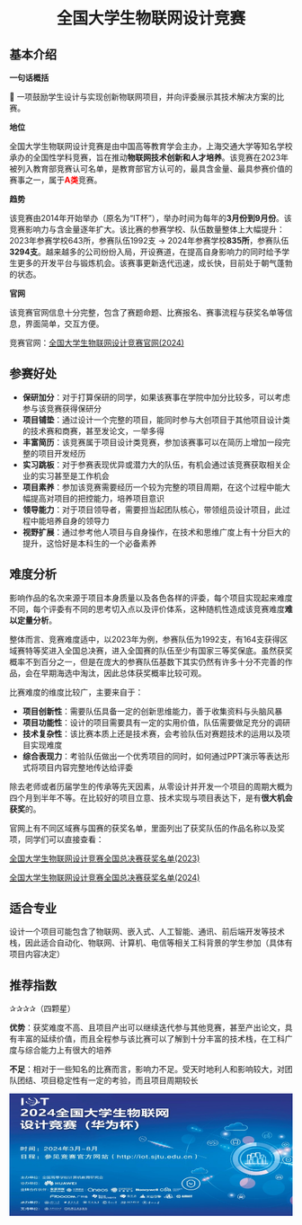 
<h1 style="text-align:center;">全国大学生物联网设计竞赛</h1>

## 基本介绍
**一句话概括**

🌟 一项鼓励学生设计与实现创新物联网项目，并向评委展示其技术解决方案的比赛。

**地位**

全国大学生物联网设计竞赛是由中国高等教育学会主办，上海交通大学等知名学校承办的全国性学科竞赛，旨在推动**物联网技术创新和人才培养**。该竞赛在2023年被列入教育部竞赛认可名单，是教育部官方认可的，最具含金量、最具参赛价值的赛事之一，属于<span style="color:red;">**A类**</span>竞赛。

**趋势**

该竞赛由2014年开始举办（原名为“IT杯”），举办时间为每年的**3月份到9月份**。该竞赛影响力与含金量逐年扩大。该比赛的参赛学校、队伍数量整体上大幅提升：2023年参赛学校643所，参赛队伍1992支 -> 2024年参赛学校**835所**，参赛队伍**3294支**。越来越多的公司纷纷入局，开设赛道，在提高自身影响力的同时给予学生更多的开发平台与锻炼机会。该赛事更新迭代迅速，成长快，目前处于朝气蓬勃的状态。

**官网**

该竞赛官网信息十分完整，包含了赛题命题、比赛报名、赛事流程与获奖名单等信息，界面简单，交互方便。

竞赛官网：[全国大学生物联网设计竞赛官网(2024)](https://iot.sjtu.edu.cn/Default.aspx)

## 参赛好处
- **保研加分**：对于打算保研的同学，如果该赛事在学院中加分比较多，可以考虑参与该竞赛获得保研分
- **项目铺垫**：通过设计一个完整的项目，能同时参与大创项目于其他项目设计类的技术赛和商赛，甚至发论文，一举多得
- **丰富简历**：该竞赛属于项目设计类竞赛，参加该赛事可以在简历上增加一段完整的项目开发经历
- **实习跳板**：对于参赛表现优异或潜力大的队伍，有机会通过该竞赛获取相关企业的实习甚至是工作机会
- **项目素养**：参加该竞赛需要经历一个较为完整的项目周期，在这个过程中能大幅提高对项目的把控能力，培养项目意识
- **领导能力**：对于项目领导者，需要担当起团队核心，带领组员设计项目，此过程中能培养自身的领导力
- **视野扩展**：通过参考他人项目与自身操作，在技术和思维广度上有十分巨大的提升，这恰好是本科生的一个必备素养

## 难度分析

影响作品的名次来源于项目本身质量以及各色各样的评委，每个项目实现起来难度不同，每个评委有不同的思考切入点以及评价体系，这种随机性造成该竞赛难度**难以定量分析**。

整体而言、竞赛难度适中，以2023年为例，参赛队伍为1992支，有164支获得区域赛特等奖进入全国总决赛，进入全国赛的队伍至少有国家三等奖保底。虽然获奖概率不到百分之一，但是在庞大的参赛队伍基数下其实仍然有许多十分不完善的作品，会在早期海选中淘汰，因此总体获奖概率比较可观。

比赛难度的维度比较广，主要来自于：
- **项目创新性**：需要队伍具备一定的创新思维能力，善于收集资料与头脑风暴
- **项目功能性**：设计的项目需要具有一定的实用价值，队伍需要做足充分的调研
- **技术复杂性**：该比赛本质上还是技术赛，会考验队伍对赛题技术的运用以及项目实现难度
- **综合表现力**：考验队伍做出一个优秀项目的同时，如何通过PPT演示等表达形式将项目内容完整地传达给评委

除去老师或者历届学生的传承等先天因素，从零设计并开发一个项目的周期大概为四个月到半年不等。在比较好的项目立意、技术实现与项目表达下，是有**很大机会获奖**的。

官网上有不同区域赛与国赛的获奖名单，里面列出了获奖队伍的作品名称以及奖项，同学们可以直接查看：

[全国大学生物联网设计竞赛全国总决赛获奖名单(2023)](https://iot.sjtu.edu.cn/ueditor/net/upload/file/20230828/6382880578102673265474365.pdf)

[全国大学生物联网设计竞赛全国总决赛获奖名单(2024)](https://iot.sjtu.edu.cn/show.aspx?info_lb=34&info_id=4038&flag=2)
<!-- 此外，我们还准备了一些参赛作品的项目文档与PPT以及对应的奖项，会员们可以点击[这里](www.baidu.com)领取 -->

## 适合专业
设计一个项目可能包含了物联网、嵌入式、人工智能、通讯、前后端开发等技术栈，因此适合自动化、物联网、计算机、电信等相关工科背景的学生参加（具体有项目内容决定）

## 推荐指数
✰✰✰✰（四颗星）

**优势**：获奖难度不高、且项目产出可以继续迭代参与其他竞赛，甚至产出论文，具有丰富的延续价值，而且全程参与该比赛可以了解到十分丰富的技术栈，在工科广度与综合能力上有很大的培养

**不足**：相对于一些知名的比赛而言，影响力不足。受天时地利人和影响较大，对团队团结、项目稳定性有一定的考验，而且项目周期较长

![全国大学生物联网设计竞赛](../images/IoT_Competition.png)









